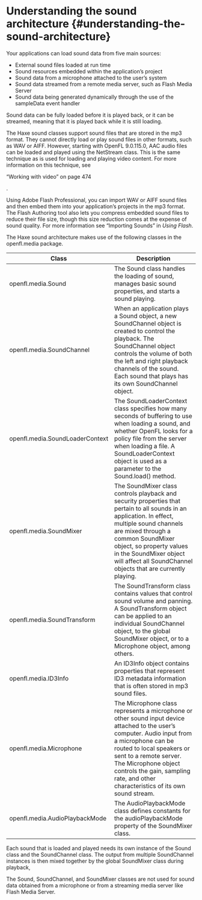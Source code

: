 # Understanding the sound architecture {#understanding-the-sound-architecture}

Your applications can load sound data from five main sources:

*   External sound files loaded at run time
*   Sound resources embedded within the application’s project
*   Sound data from a microphone attached to the user’s system
*   Sound data streamed from a remote media server, such as Flash Media Server
*   Sound data being generated dynamically through the use of the sampleData event handler

Sound data can be fully loaded before it is played back, or it can be streamed, meaning that it is played back while it is still loading.

The Haxe sound classes support sound files that are stored in the mp3 format. They cannot directly load or play sound files in other formats, such as WAV or AIFF. However, starting with OpenFL 9.0.115.0, AAC audio files can be loaded and played using the NetStream class. This is the same technique as is used for loading and playing video content. For more information on this technique, see

“Working with video” on page 474

.

Using Adobe Flash Professional, you can import WAV or AIFF sound files and then embed them into your application’s projects in the mp3 format. The Flash Authoring tool also lets you compress embedded sound files to reduce their file size, though this size reduction comes at the expense of sound quality. For more information see “Importing Sounds” in _Using Flash_.

The Haxe sound architecture makes use of the following classes in the openfl.media package.

| **Class** | **Description** |
| --- | --- |
| openfl.media.Sound | The Sound class handles the loading of sound, manages basic sound properties, and starts a sound playing. |
| openfl.media.SoundChannel | When an application plays a Sound object, a new SoundChannel object is created to control the playback. The SoundChannel object controls the volume of both the left and right playback channels of the sound. Each sound that plays has its own SoundChannel object. |
| openfl.media.SoundLoaderContext | The SoundLoaderContext class specifies how many seconds of buffering to use when loading a sound, and whether OpenFL looks for a policy file from the server when loading a file. A SoundLoaderContext object is used as a parameter to the Sound.load() method. |
| openfl.media.SoundMixer | The SoundMixer class controls playback and security properties that pertain to all sounds in an application. In effect, multiple sound channels are mixed through a common SoundMixer object, so property values in the SoundMixer object will affect all SoundChannel objects that are currently playing. |
| openfl.media.SoundTransform | The SoundTransform class contains values that control sound volume and panning. A SoundTransform object can be applied to an individual SoundChannel object, to the global SoundMixer object, or to a Microphone object, among others. |
| openfl.media.ID3Info | An ID3Info object contains properties that represent ID3 metadata information that is often stored in mp3 sound files. |
| openfl.media.Microphone | The Microphone class represents a microphone or other sound input device attached to the user’s computer. Audio input from a microphone can be routed to local speakers or sent to a remote server. The Microphone object controls the gain, sampling rate, and other characteristics of its own sound stream. |
| openfl.media.AudioPlaybackMode | The AudioPlaybackMode class defines constants for the audioPlaybackMode property of the SoundMixer class. |

Each sound that is loaded and played needs its own instance of the Sound class and the SoundChannel class. The output from multiple SoundChannel instances is then mixed together by the global SoundMixer class during playback,

The Sound, SoundChannel, and SoundMixer classes are not used for sound data obtained from a microphone or from a streaming media server like Flash Media Server.